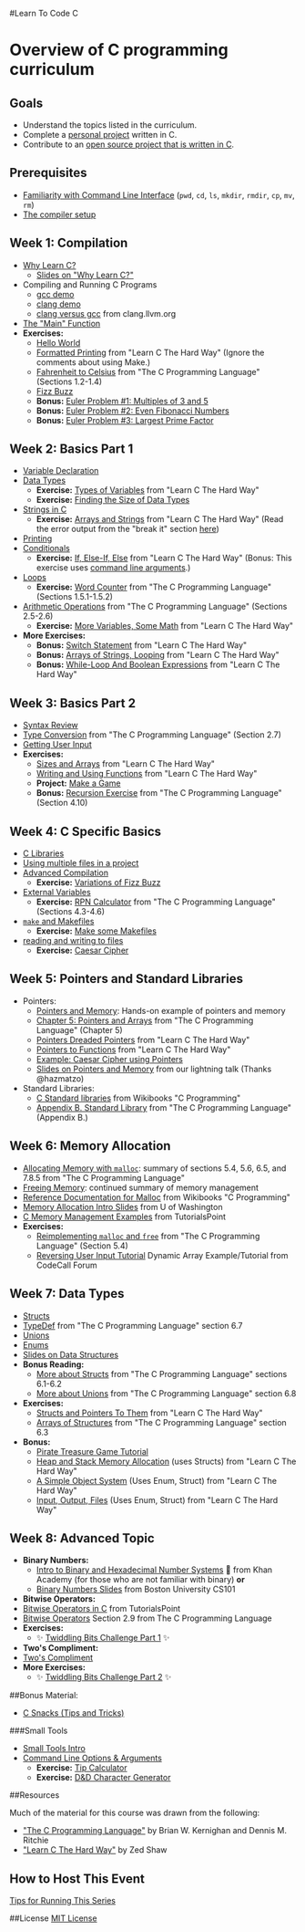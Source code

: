 #Learn To Code C
# Overview of C programming curriculum

## Goals
 - Understand the topics listed in the curriculum.
 - Complete a [personal project][project-ideas] written in C.
 - Contribute to an [open source project that is written in
   C][open-source-c-projects].

[open-source-c-projects]: notes/meta/open_source_projects.md
[project-ideas]: notes/meta/project_ideas.md

## Prerequisites
 - [Familiarity with Command Line Interface][learn-cli] (`pwd`, `cd`, `ls`, `mkdir`, `rmdir`, `cp`, `mv`, `rm`)
 - [The compiler setup][c-setup]

[learn-cli]: http://cli.learncodethehardway.org/book/
[c-setup]: http://c.learncodethehardway.org/book/ex0.html

## Week 1: Compilation
 - [Why Learn C?][why-learn-c]
   - [Slides on "Why Learn C?"][daphne-slides-why-learn-c]
 - Compiling and Running C Programs
   - [gcc demo][gcc-demo]
   - [clang demo][clang-demo]
   - [clang versus gcc][clang-vs-gcc] from clang.llvm.org
 - [The "Main" Function][main]
 - **Exercises:**
   - [Hello World][hello-world]
   - [Formatted Printing][learn-c-hard-way-ex-3] from "Learn C The Hard Way"
     (Ignore the comments about using Make.)
   - [Fahrenheit to Celsius][k-r-p8] from "The C Programming Language" (Sections
     1.2-1.4)
   - [Fizz Buzz][fizz-buzz]
   - **Bonus:** [Euler Problem #1: Multiples of 3 and 5][euler-1]
   - **Bonus:** [Euler Problem #2: Even Fibonacci Numbers][euler-2]
   - **Bonus:** [Euler Problem #3: Largest Prime Factor][euler-3]


[why-learn-c]: notes/intro/why_learn_c.md
[daphne-slides-why-learn-c]: https://docs.google.com/presentation/d/18gWp1Lubwot9QB6nsrXT8Ds-0gX8bdqzmHxF8Gs9ZEo/edit?usp=sharing
[gcc-demo]: notes/intro/gcc-demo.md
[clang-demo]: notes/intro/clang-demo.md
[clang-vs-gcc]: http://clang.llvm.org/comparison.html#gcc
[main]: notes/intro/main_function.md
[hello-world]: exercises/intro/hello_world.md
[fizz-buzz]: exercises/intro/fizz_buzz.md
[learn-c-hard-way-ex-3]: http://c.learncodethehardway.org/book/ex3.html
[k-r-p8]: http://www.iups.org/media/meeting_minutes/C.pdf#page=11
[euler-1]: https://projecteuler.net/problem=1
[euler-2]: https://projecteuler.net/problem=2
[euler-3]: https://projecteuler.net/problem=3

## Week 2: Basics Part 1
 - [Variable Declaration][variables]
 - [Data Types][data-types]
   - **Exercise:** [Types of Variables][learn-c-hard-way-ex-6] from "Learn C The Hard Way"
   - **Exercise:** [Finding the Size of Data Types][finding-size-of]
 - [Strings in C][c-strings]
   - **Exercise:** [Arrays and Strings][learn-c-hard-way-ex-9] from "Learn C The Hard Way"
   (Read the error output from the "break it" section [here][arrays-and-strings-break-it])
 - [Printing][printing]
 - [Conditionals][conditionals]
   - **Exercise:** [If, Else-If, Else][learn-c-hard-way-ex-12] from "Learn C The Hard Way" (Bonus: This exercise uses [command line arguments][command-line-options].)
 - [Loops][loops]
   - **Exercise:** [Word Counter][k-r-p20] from "The C Programming Language" (Sections 1.5.1-1.5.2)
 - [Arithmetic Operations][arithmetic-operations] from "The C Programming Language" (Sections 2.5-2.6)
   - **Exercise:** [More Variables, Some Math][learn-c-hard-way-ex-7] from "Learn C The Hard Way"
 - **More Exercises:**
   - **Bonus:** [Switch Statement][learn-c-hard-way-ex-13] from "Learn C The Hard Way"
   - **Bonus:** [Arrays of Strings, Looping][learn-c-hard-way-ex-10] from "Learn C The Hard Way"
   - **Bonus:** [While-Loop And Boolean Expressions][learn-c-hard-way-ex-11] from "Learn C The Hard Way"

[variables]: notes/intro/variables.md
[c-strings]: notes/intro/strings.md
[printing]: notes/intro/printing.md
[data-types]: notes/intro/data_types.md
[learn-c-hard-way-ex-6]: http://c.learncodethehardway.org/book/ex6.html
[finding-size-of]: exercises/data_types/finding_size_of.md
[learn-c-hard-way-ex-12]: http://c.learncodethehardway.org/book/ex12.html
[conditionals]: notes/intro/conditionals.md
[loops]: notes/intro/loops.md
[k-r-p20]: http://www.iups.org/media/meeting_minutes/C.pdf#page=21
[arithmetic-operations]: notes/intro/arithmetic_operations.md
[learn-c-hard-way-ex-7]: http://c.learncodethehardway.org/book/ex7.html
[learn-c-hard-way-ex-9]: http://c.learncodethehardway.org/book/ex9.html
[arrays-and-strings-break-it]: https://github.com/Frederick-S/Learn-C-The-Hard-Way-Exercise/tree/master/Ex9
[learn-c-hard-way-ex-13]: http://c.learncodethehardway.org/book/ex13.html
[learn-c-hard-way-ex-10]: http://c.learncodethehardway.org/book/ex10.html
[learn-c-hard-way-ex-11]: http://c.learncodethehardway.org/book/ex11.html

## Week 3: Basics Part 2
 - [Syntax Review][syntax-review]
 - [Type Conversion][k-r-p42] from "The C Programming Language" (Section 2.7)
 - [Getting User Input][getting-user-input]
 - **Exercises:**
   - [Sizes and Arrays][learn-c-hard-way-ex-8] from "Learn C The Hard Way"
   - [Writing and Using Functions][learn-c-hard-way-ex-14] from "Learn C The Hard Way"
   - **Project:** [Make a Game][game-project]
   - **Bonus:** [Recursion Exercise][k-r-p86] from "The C Programming Language" (Section 4.10)

[syntax-review]: notes/intro/syntax_review.md
[k-r-p42]: http://www.iups.org/media/meeting_minutes/C.pdf#page=40
[getting-user-input]: notes/intro/getting_user_input.md
[learn-c-hard-way-ex-8]: http://c.learncodethehardway.org/book/ex8.html
[learn-c-hard-way-ex-14]: http://c.learncodethehardway.org/book/ex14.html
[game-project]: projects/make_a_game.md
[k-r-p86]: http://www.iups.org/media/meeting_minutes/C.pdf#page=73

## Week 4: C Specific Basics
 - [C Libraries][c-libraries]
 - [Using multiple files in a project][using-mult-files]
 - [Advanced Compilation][advanced-compilation]
   - **Exercise:** [Variations of Fizz Buzz][fizz-buzz-variations]
 - [External Variables][external-variables]
   - **Exercise:** [RPN Calculator][k-r-p74] from "The C Programming Language" (Sections 4.3-4.6)
 - [`make` and Makefiles][make-files]
   - **Exercise:** [Make some Makefiles][makefile-exercise]
 - [reading and writing to files][reading-and-writing-to-files]
   - **Exercise:** [Caesar Cipher][caesar-cipher]

[c-libraries]: notes/intro/libraries_intro.md
[using-mult-files]: notes/organizing_code/using_multiple_files.md
[advanced-compilation]: notes/organizing_code/advanced_compilation.md
[external-variables]: notes/intro/external_variables.md
[fizz-buzz-variations]: exercises/organizing_code/fizz_buzz_variations.md
[k-r-p74]: http://www.iups.org/media/meeting_minutes/C.pdf#page=64
[make-files]: notes/organizing_code/make_files.md
[makefile-exercise]: exercises/organizing_code/makefiles.md
[reading-and-writing-to-files]: notes/intro/reading_and_writing_to_files.md
[caesar-cipher]: exercises/organizing_code/caesar_cipher.md

## Week 5: Pointers and Standard Libraries
 - Pointers:
   - [Pointers and Memory][pointers-memory]: Hands-on example of pointers and memory
   - [Chapter 5: Pointers and Arrays][k-r-p93] from "The C Programming Language" (Chapter 5)
   - [Pointers Dreaded Pointers][learn-c-hard-way-ex-15] from "Learn C The Hard Way"
   - [Pointers to Functions][learn-c-hard-way-ex-18] from "Learn C The Hard Way"
   - [Example: Caesar Cipher using Pointers][caesar-cipher-with-pointers]
   - [Slides on Pointers and Memory][zoe-slides-pointers-mem] from our lightning talk (Thanks @hazmatzo)
 - Standard Libraries:
   - [C Standard libraries][wikibook-c-standard-libraries] from Wikibooks "C Programming"
   - [Appendix B. Standard Library][k-r-p-241] from "The C Programming Language" (Appendix B.)

[pointers-memory]: notes/pointers/pointers_memory.md
[zoe-slides-pointers-mem]: https://docs.google.com/presentation/d/1okgHQMeEjSSEBe-6pg5BnSgQtutKi_Uc6dU0yXVLwUs/edit?usp=sharing
[k-r-p93]: http://www.iups.org/media/meeting_minutes/C.pdf#page=78
[learn-c-hard-way-ex-15]: http://c.learncodethehardway.org/book/ex15.html
[learn-c-hard-way-ex-18]: http://c.learncodethehardway.org/book/ex18.html
[caesar-cipher-with-pointers]: http://www.thegeekstuff.com/2014/08/c-caesar-cipher-example/
[wikibook-c-standard-libraries]: http://en.wikibooks.org/wiki/C_Programming/Standard_libraries
[k-r-p-241]: http://www.iups.org/media/meeting_minutes/C.pdf#page=200

## Week 6: Memory Allocation
 - [Allocating Memory with `malloc`][malloc-k-n-r-notes]: summary of sections 5.4, 5.6, 6.5, and 7.8.5 from "The C Programming Language"
 - [Freeing Memory][freeing-memory-k-n-r-notes]: continued summary of memory management
 - [Reference Documentation for Malloc][wikibooks-malloc] from Wikibooks "C Programming"
 - [Memory Allocation Intro Slides][mem-allocation-intro-slides] from U of Washington
 - [C Memory Management Examples][tutspoint-c-mem-management] from TutorialsPoint
 - **Exercises:**
   - [Reimplementing `malloc` and `free`][k-n-r-section-5-4] from "The C Programming Language" (Section 5.4)
   - [Reversing User Input Tutorial][reverse-user-input-tut] Dynamic Array Example/Tutorial from CodeCall Forum

[tutspoint-c-mem-management]: http://www.tutorialspoint.com/cprogramming/c_memory_management.htm
[wikibooks-malloc]: http://en.wikibooks.org/wiki/C_Programming/C_Reference/stdlib.h/malloc
[malloc-k-n-r-notes]: https://www.eskimo.com/~scs/cclass/notes/sx11a.html
[freeing-memory-k-n-r-notes]: https://www.eskimo.com/~scs/cclass/notes/sx11b.html
[mem-allocation-intro-slides]: https://d396qusza40orc.cloudfront.net/hardware/lecture_slides/10/101-memallocation-intro.pdf
[k-n-r-section-5-4]: http://www.iups.org/media/meeting_minutes/C.pdf#page=84
[reverse-user-input-tut]: http://forum.codecall.net/topic/51010-dynamic-arrays-using-malloc-and-realloc/

## Week 7: Data Types
 - [Structs][structs-intro]
 - [TypeDef][k-n-r-section-6-7] from "The C Programming Language" section 6.7
 - [Unions][unions-intro]
 - [Enums][enums-intro]
 - [Slides on Data Structures][data-structures-slides]
 - **Bonus Reading:**
   - [More about Structs][k-n-r-section-6-1] from "The C Programming Language" sections 6.1-6.2
   - [More about Unions][k-n-r-section-6-8] from "The C Programming Language" section 6.8
 - **Exercises:**
   - [Structs and Pointers To Them][learn-c-hard-way-ex-16] from "Learn C The Hard Way"
   - [Arrays of Structures][k-n-r-section-6-3] from "The C Programming Language" section 6.3
 - **Bonus:**
   - [Pirate Treasure Game Tutorial][pirate_treasure_tutorial]
   - [Heap and Stack Memory Allocation][learn-c-hard-way-ex-17] (uses Structs) from "Learn C The Hard Way"
   - [A Simple Object System][learn-c-hard-way-ex-19] (Uses Enum, Struct) from "Learn C The Hard Way"
   - [Input, Output, Files][learn-c-hard-way-ex-24] (Uses Enum, Struct) from "Learn C The Hard Way"

[structs-intro]: notes/data_structures/structs.md
[unions-intro]: notes/data_structures/unions.md
[enums-intro]: notes/data_structures/enums.md
[data-structures-slides]: https://docs.google.com/presentation/d/1P6h0GR8lIUpzSX3UwcczoXdErvq_uhGNtMKjmBxykM0/edit?usp=sharing
[pirate_treasure_tutorial]: projects/pirate_treasure_game_tutorial.md
[k-n-r-section-6-1]: http://www.iups.org/media/meeting_minutes/C.pdf#page=105
[k-n-r-section-6-3]: http://www.iups.org/media/meeting_minutes/C.pdf#page=109
[k-n-r-section-6-7]: http://www.iups.org/media/meeting_minutes/C.pdf#page=119
[k-n-r-section-6-8]: http://www.iups.org/media/meeting_minutes/C.pdf#page=120
[learn-c-hard-way-ex-16]: http://c.learncodethehardway.org/book/ex16.html
[learn-c-hard-way-ex-17]: http://c.learncodethehardway.org/book/ex17.html
[learn-c-hard-way-ex-19]: http://c.learncodethehardway.org/book/ex19.html
[learn-c-hard-way-ex-24]: http://c.learncodethehardway.org/book/ex24.html

## Week 8: Advanced Topic
 - **Binary Numbers:**
   - [Intro to Binary and Hexadecimal Number Systems][intro-to-binary-khan-academy] :movie_camera: from Khan Academy (for those who are not familiar with binary) **or**
   - [Binary Numbers Slides][binary-numbers-slides-bu] from Boston University CS101
 - **Bitwise Operators:**
  - [Bitwise Operators in C][bitwise-operators-tut] from TutorialsPoint
  - [Bitwise Operators][k-n-r-section-2-9] Section 2.9 from The C Programming Language
 - **Exercises:**
   - :sparkles: [Twiddling Bits Challenge Part 1][bitwise-cmu-lab-part1] :sparkles:
 - **Two's Compliment:**
  - [Two's Compliment][twos-compliment-notes]
 - **More Exercises:**
   - :sparkles: [Twiddling Bits Challenge Part 2][bitwise-cmu-lab-part2] :sparkles:


[binary-numbers-slides-bu]: http://www.cs.bu.edu/courses/cs101/old/2013spring/slides/CS101.03.BinaryNumbers.ppt.pdf
[intro-to-binary-khan-academy]: https://www.khanacademy.org/math/pre-algebra/applying-math-reasoning-topic/alternate-number-bases/v/number-systems-introduction
[bitwise-cmu-lab-part1]: projects/twiddling_bits/twiddling_bits_lab_part_1.md
[bitwise-cmu-lab-part2]: projects/twiddling_bits/twiddling_bits_lab_part_2.md
[bitwise-operators-tut]: http://www.tutorialspoint.com/cprogramming/c_bitwise_operators.htm
[k-n-r-section-2-9]: http://www.iups.org/media/meeting_minutes/C.pdf#page=45
[twos-compliment-notes]: http://www.cs.cornell.edu/~tomf/notes/cps104/twoscomp.html

##Bonus Material:

- [C Snacks (Tips and Tricks)][c-snacks]

[c-snacks]: notes/intro/c_snacks.md
###Small Tools
 - [Small Tools Intro][small-tools-intro]
 - [Command Line Options & Arguments][command-line-options]
   - **Exercise:** [Tip Calculator][tip-calculator]
   - **Exercise:** [D&D Character Generator][character-generator]

[small-tools-intro]: notes/small_tools/small_tools_intro.md
[command-line-options]: notes/small_tools/command_line_options.md
[tip-calculator]: exercises/command_line_opts_args/tip_calculator.md
[character-generator]: exercises/command_line_opts_args/character_generator.md

##Resources

Much of the material for this course was drawn from the following:
 - ["The C Programming Language"][k-r-main] by Brian W. Kernighan and Dennis M.  Ritchie
 - ["Learn C The Hard Way"][learn-c-hard-way-main] by Zed Shaw

[k-r-main]: http://www.iups.org/media/meeting_minutes/C.pdf
[learn-c-hard-way-main]: http://c.learncodethehardway.org/book/

## How to Host This Event
[Tips for Running This Series][hosting-tips]

[hosting-tips]: ./notes/meta/how_to_host.md

##License
[MIT License][mit-license]

[mit-license]: ./MIT-LICENSE
